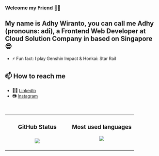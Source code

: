 ### Welcome my Friend 👋😊

## My name is Adhy Wiranto, you can call me Adhy (pronouns: adi), a Frontend Web Developer at Cloud Solution Company in based on Singapore 😎
- ⚡ Fun fact: I play Genshin Impact & Honkai: Star Rail

## 📫 How to reach me
- 👩‍💻 [LinkedIn](https://www.linkedin.com/in/adhy-wiranto-sudjana-665882155/)
- 📷 [Instagram](https://www.instagram.com/adhywiranto44/)

<br>

<table>
   <td width="50%" valign="top">
    <h3 align="center"> GitHub Status<h3>
    <p align="center">
      <img src="https://github-readme-stats.vercel.app/api?username=AdhyWiranto44&theme=algolia&column=7&no-frame=true" />
    </p>
   </td>
   <td width="50%" valign="top">
    <h3 align="center"> Most used languages</h3>
     <p align="center">
      <img src="https://github-readme-stats.vercel.app/api/top-langs/?username=AdhyWiranto44&theme=outrun&column=7&no-frame=true"/>
     </p>
  </td>
</table>
